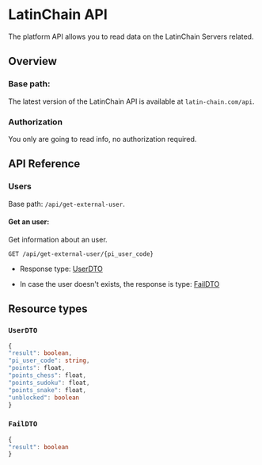 # LatinChain API

The platform API allows you to read data on the LatinChain Servers related.

## Overview

### Base path:

The latest version of the LatinChain API is available at `latin-chain.com/api`.

### Authorization

You only are going to read info, no authorization required.

## API Reference

### Users

Base path: `/api/get-external-user`.

#### Get an user:

Get information about an user.

```
GET /api/get-external-user/{pi_user_code}
```

* Response type: [UserDTO](#UserDTO)

* In case the user doesn't exists, the response is type: [FailDTO](#FailDTO)

## Resource types

### `UserDTO`

```typescript
{
"result": boolean, 
"pi_user_code": string,
"points": float,
"points_chess": float, 
"points_sudoku": float,
"points_snake": float,
"unblocked": boolean
}
```

### `FailDTO`

```typescript
{
"result": boolean
}
```
